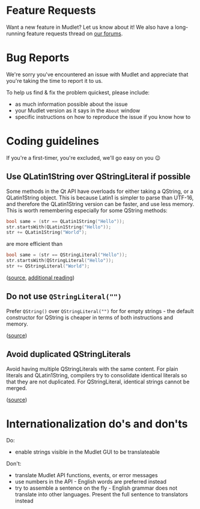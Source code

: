 # Feature Requests
Want a new feature in Mudlet? Let us know about it! We also have a long-running feature requests thread on [our forums](http://forums.mudlet.org/viewtopic.php?f=5&t=92).

# Bug Reports
We're sorry you've encountered an issue with Mudlet and appreciate that you're taking the time to report it to us. 

To help us find & fix the problem quickest, please include:
* as much information possible about the issue
* your Mudlet version as it says in the ``About`` window
* specific instructions on how to reproduce the issue if you know how to

# Coding guidelines

If you're a first-timer, you're excluded, we'll go easy on you :wink:

## Use QLatin1String over QStringLiteral if possible

Some methods in the Qt API have overloads for either taking a QString, or a QLatin1String object.
This is because Latin1 is simpler to parse than UTF-16, and therefore the QLatin1String version can
be faster, and use less memory. This is worth remembering especially for some QString methods:

```cpp
bool same = (str == QLatin1String("Hello"));
str.startsWith(QLatin1String("Hello"));
str += QLatin1String("World");
```

are more efficient than

```cpp
bool same = (str == QStringLiteral("Hello"));
str.startsWith(QStringLiteral("Hello"));
str += QStringLiteral("World");
```

([source](http://blog.qt.io/blog/2014/06/13/qt-weekly-13-qstringliteral/),
 [additional reading](https://woboq.com/blog/qstringliteral.html))

## Do not use ``QStringLiteral("")``

Prefer ``QString()`` over ``QStringLiteral("")`` for  for empty strings - the default constructor 
for QString is cheaper in terms of both instructions and memory.

([source](http://blog.qt.io/blog/2014/06/13/qt-weekly-13-qstringliteral/))

## Avoid duplicated QStringLiterals

Avoid having multiple QStringLiterals with the same content. For plain literals and QLatin1String, compilers
try to consolidate identical literals so that they are not duplicated. For QStringLiteral, identical strings
cannot be merged.

([source](http://blog.qt.io/blog/2014/06/13/qt-weekly-13-qstringliteral/))

# Internationalization do's and don'ts

Do:
* enable strings visible in the Mudlet GUI to be translateable

Don't:
* translate Mudlet API functions, events, or error messages
* use numbers in the API - English words are preferred instead
* try to assemble a sentence on the fly - English grammar does not translate into other languages. Present the full sentence to translators instead
